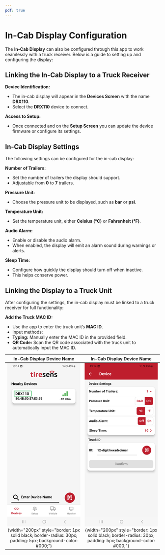 ```yaml
---
pdf: true
---
```

# In-Cab Display Configuration

The **In-Cab Display** can also be configured through this app to work seamlessly with a truck receiver. Below is a guide to setting up and configuring the display:

## Linking the In-Cab Display to a Truck Receiver

**Device Identification:**

- The in-cab display will appear in the **Devices Screen** with the name **DRX110**.
- Select the **DRX110** device to connect.

**Access to Setup:**

- Once connected and on the **Setup Screen** you can update the device firmware or configure its settings.

## In-Cab Display Settings

The following settings can be configured for the in-cab display:

**Number of Trailers:**

- Set the number of trailers the display should support.
- Adjustable from **0** to **7** trailers.

**Pressure Unit:**

- Choose the pressure unit to be displayed, such as **bar** or **psi**.

**Temperature Unit:**

- Set the temperature unit, either **Celsius (°C)** or **Fahrenheit (°F)**.

**Audio Alarm:**

- Enable or disable the audio alarm.
- When enabled, the display will emit an alarm sound during warnings or alerts.

**Sleep Time:**

- Configure how quickly the display should turn off when inactive.
- This helps conserve power.

## Linking the Display to a Truck Unit

After configuring the settings, the in-cab display must be linked to a truck receiver for full functionality:

**Add the Truck MAC ID:**

- Use the app to enter the truck unit’s **MAC ID**.
- Input methods:
- **Typing:** Manually enter the MAC ID in the provided field.
- **QR Code:** Scan the QR code associated with the truck unit to automatically input the MAC ID.

| **In-Cab Display Device Name**       |**In-Cab Display Device Name**     |
|:----------------------:|:----------------------:|
| ![In-Cab Display Device Name](images/inCabName.PNG){width="200px" style="border: 1px solid black; border-radius: 30px; padding: 5px; background-color: #000;"} |![In-Cab Display Device Name](images/inCabSettings.PNG){width="200px" style="border: 1px solid black; border-radius: 30px; padding: 5px; background-color: #000;"} |
